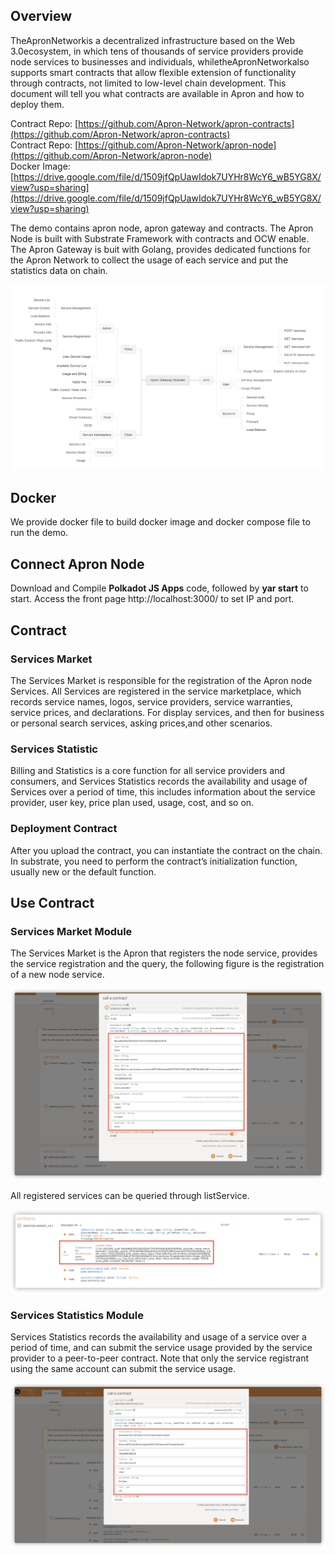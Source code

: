 ## Overview
TheApronNetworkis a decentralized infrastructure based on the Web 3.0ecosystem, in which tens of thousands of service providers provide node services to businesses and individuals, whiletheApronNetworkalso supports smart contracts that allow flexible extension of functionality through contracts, not limited to low-level chain development. This document will tell you what contracts are available in Apron and how to deploy them.

Contract Repo: [https://github.com/Apron-Network/apron-contracts](https://github.com/Apron-Network/apron-contracts)   
Contract Repo: [https://github.com/Apron-Network/apron-node](https://github.com/Apron-Network/apron-node)   
Docker Image: [https://drive.google.com/file/d/1509jfQpUawIdok7UYHr8WcY6_wB5YG8X/view?usp=sharing](https://drive.google.com/file/d/1509jfQpUawIdok7UYHr8WcY6_wB5YG8X/view?usp=sharing)

The demo contains apron node, apron gateway and contracts. The Apron Node is built with Substrate Framework with contracts and OCW enable. The Apron Gateway is buit with Golang, provides dedicated functions for the Apron Network to collect the usage of each service and put the statistics data on chain.

![](./demo-img/Demo-Structure.jpeg)

## Docker

We provide docker file to build docker image and docker compose file to run the demo.


## Connect Apron Node

Download and Compile **Polkadot JS Apps** code, followed by **yar start** to start. Access the front page http://localhost:3000/ to set IP and port.

## Contract
### Services Market

The Services Market is responsible for the registration of the Apron node Services. All Services are registered in the service marketplace, which records service names, logos, service providers, service warranties, service prices, and declarations. For display services, and then for business or personal search services, asking prices,and other scenarios.

### Services Statistic

Billing and Statistics is a core function for all service providers and consumers, and Services Statistics records the availability and usage of Services over a period of time, this includes information about the service provider, user key, price plan used, usage, cost, and so on.

### Deployment Contract

After you upload the contract, you can instantiate the contract on the chain. In substrate, you need to perform the contract’s initialization function, usually new or the default function.

## Use Contract

### Services Market Module

The Services Market is the Apron that registers the node service, provides the service registration and the query, the following figure is the registration of a new node service.

![](./demo-img/image-5.png)

All registered services can be queried through listService.

![](./demo-img/image-7.png)


### Services Statistics Module

Services Statistics records the availability and usage of a service over a period of time, and can submit the service usage provided by the service provider to a peer-to-peer contract. Note that only the service registrant using the same account can submit the service usage.

![](./demo-img/image-6.png)




